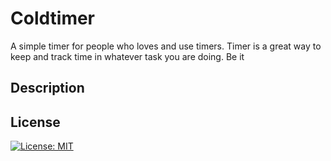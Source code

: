 
#  Coldtimer
A simple timer for people who loves and use timers. Timer is a great way to keep and track
time in whatever task you are doing. Be it 

## Description

## License

[![License: MIT](https://img.shields.io/badge/License-MIT-yellow.svg)](https://opensource.org/licenses/MIT)
